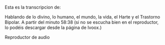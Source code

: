 Esta es la transcripcion de:

<p>Hablando de lo divino, lo humano, el mundo, la vida, el Harte y el Trastorno Bipolar. A partir del minuto 58:38 (si no se escucha bien en el reproductor, lo podéis descargar desde la página de Ivoox.)</p>

<span class="mejs-offscreen">Reproductor de audio</span><div id="mep_0" class="mejs-container mejs-container-keyboard-inactive wp-audio-shortcode mejs-audio" tabindex="0" role="application" aria-label="Reproductor de audio" style="width: 794.5px; height: 40px; min-width: 241px;"><div class="mejs-inner"><div class="mejs-mediaelement"><mediaelementwrapper id="audio-30741-1"><audio class="wp-audio-shortcode" id="audio-30741-1_html5" preload="none" style="width: 100%; height: 100%;" src="https://www.ivoox.com/eao-6-eac-ii-trastorno-mental_md_14131703_wp_1.mp3?_=1"><source type="audio/mpeg" src="https://www.ivoox.com/eao-6-eac-ii-trastorno-mental_md_14131703_wp_1.mp3?_=1"><a href="https://www.ivoox.com/eao-6-eac-ii-trastorno-mental_md_14131703_wp_1.mp3">https://www.ivoox.com/eao-6-eac-ii-trastorno-mental_md_14131703_wp_1.mp3</a></audio></mediaelementwrapper></div><div class="mejs-layers"><div class="mejs-poster mejs-layer" style="display: none; width: 100%; height: 100%;"></div></div><div class="mejs-controls"><div class="mejs-button mejs-playpause-button mejs-play">